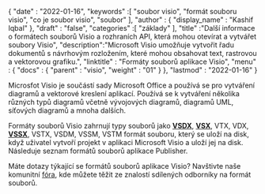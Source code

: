 {
  "date" : "2022-01-16",
  "keywords" :[ "soubor visio", "formát souboru visio", "co je soubor visio", "soubor" ],
  "author" : {
    "display_name" : "Kashif Iqbal"
},
  "draft" : "false",
  "categories" :[ "základy" ],
  "title" :"Další informace o formátech souborů Visio a rozhraních API, která mohou otevírat a vytvářet soubory Visio",
  "description":"Microsoft Visio umožňuje vytvořit řadu dokumentů s návrhovým rozložením, které mohou obsahovat text, rastrovou a vektorovou grafiku.",
  "linktitle" : "Formáty souborů aplikace Visio",
  "menu" : {
    "docs" : {
      "parent" : "visio",
      "weight" : "01"
}
},
  "lastmod" : "2022-01-16"
}

Microsfot Visio je součástí sady Microsoft Office a používá se pro vytváření diagramů a vektorové kreslení aplikací. Používá se k vytváření několika různých typů diagramů včetně vývojových diagramů, diagramů UML, síťových diagramů a mnoha dalších.

Formáty souborů Visio zahrnují typy souborů jako **[VSDX](/cs/visio/vsdx/)**, **[VSX](/cs/visio/vsx/)**, VTX, VDX, **[VSSX](/cs/visio/vssx/)**, VSTX, VSDM, VSSM, VSTM formát souboru, který se uloží na disk, když uživatel vytvoří projekt v aplikaci Microsoft Visio a uloží jej na disk. Následuje seznam formátů souborů aplikace Publisher.

Máte dotazy týkající se formátů souborů aplikace Visio? Navštivte naše komunitní [fóra](https://forum.fileformat.com/c/visio/31), kde můžete těžit ze znalostí sdílených odborníky na formát souborů.

